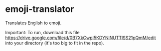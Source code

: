 # emoji-translator

Translates English to emoji.

Important: To run, download this file https://drive.google.com/file/d/0B7XkCwpI5KDYNlNUTTlSS21pQmM/edit into your directory (it's too big to fit in the repo).
